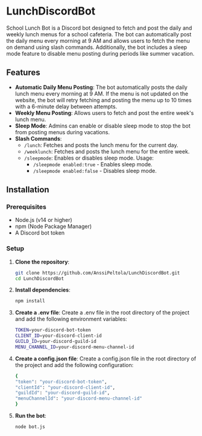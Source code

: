 # LunchDiscordBot

School Lunch Bot is a Discord bot designed to fetch and post the daily and weekly lunch menus for a school cafeteria. The bot can automatically post the daily menu every morning at 9 AM and allows users to fetch the menu on demand using slash commands. Additionally, the bot includes a sleep mode feature to disable menu posting during periods like summer vacation.

## Features

- **Automatic Daily Menu Posting**: The bot automatically posts the daily lunch menu every morning at 9 AM. If the menu is not updated on the website, the bot will retry fetching and posting the menu up to 10 times with a 6-minute delay between attempts.
- **Weekly Menu Posting**: Allows users to fetch and post the entire week's lunch menu.
- **Sleep Mode**: Admins can enable or disable sleep mode to stop the bot from posting menus during vacations.
- **Slash Commands**:
  - `/lunch`: Fetches and posts the lunch menu for the current day.
  - `/weeklunch`: Fetches and posts the lunch menu for the entire week.
  - `/sleepmode`: Enables or disables sleep mode. Usage:
    - `/sleepmode enabled:true` - Enables sleep mode.
    - `/sleepmode enabled:false` - Disables sleep mode.

## Installation

### Prerequisites

- Node.js (v14 or higher)
- npm (Node Package Manager)
- A Discord bot token

### Setup

1. **Clone the repository**:

   ```sh
   git clone https://github.com/AnssiPeltola/LunchDiscordBot.git
   cd LunchDiscordBot

   ```

2. **Install dependencies**:

   ```sh
   npm install

   ```

3. **Create a .env file**: Create a .env file in the root directory of the project and add the following environment variables:

   ```sh
   TOKEN=your-discord-bot-token
   CLIENT_ID=your-discord-client-id
   GUILD_ID=your-discord-guild-id
   MENU_CHANNEL_ID=your-discord-menu-channel-id

   ```

4. **Create a config.json file**: Create a config.json file in the root directory of the project and add the following configuration:

   ```sh
   {
   "token": "your-discord-bot-token",
   "clientId": "your-discord-client-id",
   "guildId": "your-discord-guild-id",
   "menuChannelId": "your-discord-menu-channel-id"
   }

   ```

5. **Run the bot**:

   ```sh
   node bot.js

   ```

